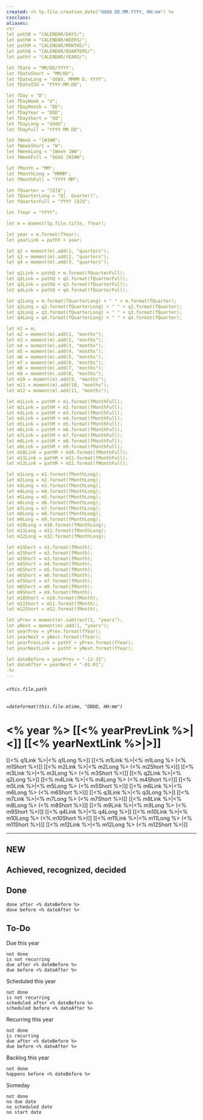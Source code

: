 ```yaml
---
created: <% tp.file.creation_date("dddd DD.MM.YYYY, HH:mm") %>
cssclass:
aliases:
<%*
let pathD = "CALENDAR/DAYS/";
let pathW = "CALENDAR/WEEKS/";
let pathM = "CALENDAR/MONTHS/";
let pathQ = "CALENDAR/QUARTERS/";
let pathY = "CALENDAR/YEARS/";

let fDate = "MM/DD/YYYY";
let fDateShort = "MM/DD";
let fDateLong = "dddd, MMMM D, YYYY";
let fDateISO = "YYYY-MM-DD";

let fDay = "D";
let fDayWeek = "d";
let fDayMonth = "DD";
let fDayYear = "DDD";
let fDayShort = "dd";
let fDayLong = "dddd";
let fDayFull = "YYYY MM DD";

let fWeek = "[W]WW";
let fWeekShort = "W";
let fWeekLong = "[Week ]WW";
let fWeekFull = "GGGG [W]WW";

let fMonth = "MM";
let fMonthLong = "MMMM";
let fMonthFull = "YYYY MM";

let fQuarter = "[Q]Q";
let fQuarterLong = "Q[. Quarter]";
let fQuarterFull = "YYYY [Q]Q";

let fYear = "YYYY";

let m = moment(tp.file.title, fYear);

let year = m.format(fYear);
let yearLink = pathY + year;

let q2 = moment(m).add(1, "quarters");
let q3 = moment(m).add(2, "quarters");
let q4 = moment(m).add(3, "quarters");

let q1Link = pathQ + m.format(fQuarterFull);
let q2Link = pathQ + q2.format(fQuarterFull);
let q3Link = pathQ + q3.format(fQuarterFull);
let q4Link = pathQ + q4.format(fQuarterFull);

let q1Long = m.format(fQuarterLong) + " " + m.format(fQuarter);
let q2Long = q2.format(fQuarterLong) + " " + q2.format(fQuarter);
let q3Long = q3.format(fQuarterLong) + " " + q3.format(fQuarter);
let q4Long = q4.format(fQuarterLong) + " " + q4.format(fQuarter);

let m1 = m;
let m2 = moment(m).add(1, "months");
let m3 = moment(m).add(2, "months");
let m4 = moment(m).add(3, "months");
let m5 = moment(m).add(4, "months");
let m6 = moment(m).add(5, "months");
let m7 = moment(m).add(6, "months");
let m8 = moment(m).add(7, "months");
let m9 = moment(m).add(8, "months");
let m10 = moment(m).add(9, "months");
let m11 = moment(m).add(10, "months");
let m12 = moment(m).add(11, "months");

let m1Link = pathM + m1.format(fMonthFull);
let m2Link = pathM + m2.format(fMonthFull);
let m3Link = pathM + m3.format(fMonthFull);
let m4Link = pathM + m4.format(fMonthFull);
let m5Link = pathM + m5.format(fMonthFull);
let m6Link = pathM + m6.format(fMonthFull);
let m7Link = pathM + m7.format(fMonthFull);
let m8Link = pathM + m8.format(fMonthFull);
let m9Link = pathM + m9.format(fMonthFull);
let m10Link = pathM + m10.format(fMonthFull);
let m11Link = pathM + m11.format(fMonthFull);
let m12Link = pathM + m12.format(fMonthFull);

let m1Long = m1.format(fMonthLong);
let m2Long = m2.format(fMonthLong);
let m3Long = m3.format(fMonthLong);
let m4Long = m4.format(fMonthLong);
let m5Long = m5.format(fMonthLong);
let m6Long = m6.format(fMonthLong);
let m7Long = m7.format(fMonthLong);
let m8Long = m8.format(fMonthLong);
let m9Long = m9.format(fMonthLong);
let m10Long = m10.format(fMonthLong);
let m11Long = m11.format(fMonthLong);
let m12Long = m12.format(fMonthLong);

let m1Short = m1.format(fMonth);
let m2Short = m2.format(fMonth);
let m3Short = m3.format(fMonth);
let m4Short = m4.format(fMonth);
let m5Short = m5.format(fMonth);
let m6Short = m6.format(fMonth);
let m7Short = m7.format(fMonth);
let m8Short = m8.format(fMonth);
let m9Short = m9.format(fMonth);
let m10Short = m10.format(fMonth);
let m11Short = m11.format(fMonth);
let m12Short = m12.format(fMonth);

let yPrev = moment(m).subtract(1, "years");
let yNext = moment(m).add(1, "years");
let yearPrev = yPrev.format(fYear);
let yearNext = yNext.format(fYear);
let yearPrevLink = pathY + yPrev.format(fYear);
let yearNextLink = pathY + yNext.format(fYear);

let dateBefore = yearPrev + "-12-31";
let dateAfter = yearNext + "-01-01";
-%>
---
```

###### `=this.file.path`
###### `=dateformat(this.file.mtime, "DDDD, HH:mm")`
# <% year %> [[<% yearPrevLink %>|<]] [[<% yearNextLink %>|>]]
[[<% q1Link %>|<% q1Long %>]] [[<% m1Link %>|<% m1Long %> (<% m1Short %>)]] [[<% m2Link %>|<% m2Long %> (<% m2Short %>)]] [[<% m3Link %>|<% m3Long %> (<% m3Short %>)]]
[[<% q2Link %>|<% q2Long %>]] [[<% m4Link %>|<% m4Long %> (<% m4Short %>)]] [[<% m5Link %>|<% m5Long %> (<% m5Short %>)]] [[<% m6Link %>|<% m6Long %> (<% m6Short %>)]]
[[<% q3Link %>|<% q3Long %>]] [[<% m7Link %>|<% m7Long %> (<% m7Short %>)]] [[<% m8Link %>|<% m8Long %> (<% m8Short %>)]] [[<% m9Link %>|<% m9Long %> (<% m9Short %>)]]
[[<% q4Link %>|<% q4Long %>]] [[<% m10Link %>|<% m10Long %> (<% m10Short %>)]] [[<% m11Link %>|<% m11Long %> (<% m11Short %>)]] [[<% m12Link %>|<% m12Long %> (<% m12Short %>)]]

---

## NEW
## Achieved, recognized, decided
## Done

```tasks
done after <% dateBefore %>
done before <% dateAfter %>
```

## To-Do

Due this year
```tasks
not done
is not recurring
due after <% dateBefore %>
due before <% dateAfter %>
```

Scheduled this year
```tasks
not done
is not recurring
scheduled after <% dateBefore %>
scheduled before <% dateAfter %>
```

Recurring this year
```tasks
not done
is recurring
due after <% dateBefore %>
due before <% dateAfter %>
```

Backlog this year
```tasks
not done
happens before <% dateBefore %>
```

Someday
```tasks
not done
no due date
no scheduled date
no start date
```

